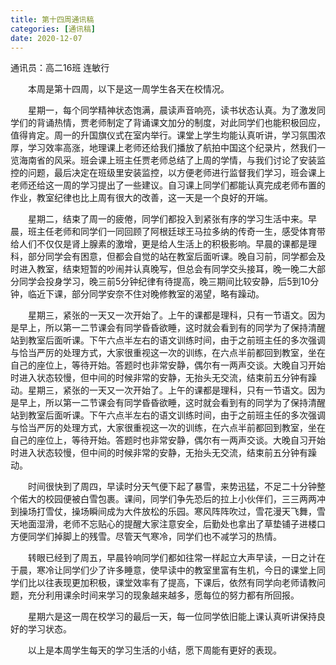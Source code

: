 ```yaml
---
title: 第十四周通讯稿
categories: [通讯稿]
date: 2020-12-07
---
```


通讯员：高二16班 连敏行

　　本周是第十四周，以下是这一周学生各天在校情况。

　　星期一，每个同学精神状态饱满，晨读声音响亮，读书状态认真。为了激发同学们的背诵热情，贾老师制定了背诵课文加分的制度，对此同学们也能积极回应，值得肯定。周一的升国旗仪式在室内举行。课堂上学生均能认真听讲，学习氛围浓厚，学习效率高涨，地理课上老师还给我们播放了航拍中国这个纪录片，然我们一览海南省的风采。班会课上班主任贾老师总结了上周的学情，与我们讨论了安装监控的问题，最后决定在班级里安装监控，以方便老师进行监督我们学习，班会课上老师还给这一周的学习提出了一些建议。自习课上同学们都能认真完成老师布置的作业，教室纪律也比上周有很大的改善，这一天是一个良好的开端。

　　星期二，结束了周一的疲倦，同学们都投入到紧张有序的学习生活中来。早晨，班主任老师和同学们一同回顾了阿根廷球王马拉多纳的传奇一生，感受体育带给人们不仅仅是肾上腺素的激增，更是给人生活上的积极影响。早晨的课都是理科，部分同学会有困意，但都会自觉的站在教室后面听课。晚自习前，同学都会及时进入教室，结束短暂的吵闹并认真晚写，但总会有同学交头接耳，晚一晚二大部分同学会投身学习，晚三前5分钟纪律有待提高，晚三期间比较安静，后5到10分钟，临近下课，部分同学安奈不住对晚修教室的渴望，略有躁动。

　　星期三，紧张的一天又一次开始了。上午的课都是理科，只有一节语文。因为是早上，所以第一二节课会有同学昏昏欲睡，这时就会看到有的同学为了保持清醒站到教室后面听课。下午六点半左右的语文训练时间，由于之前班主任的多次强调与恰当严厉的处理方式，大家很重视这一次的训练，在六点半前都回到教室，坐在自己的座位上，等待开始。答题时也非常安静，偶尔有一两声交谈。大晚自习开始时进入状态较慢，但中间的时候非常的安静，无抬头无交流，结束前五分钟有躁动。星期三，紧张的一天又一次开始了。上午的课都是理科，只有一节语文。因为是早上，所以第一二节课会有同学昏昏欲睡，这时就会看到有的同学为了保持清醒站到教室后面听课。下午六点半左右的语文训练时间，由于之前班主任的多次强调与恰当严厉的处理方式，大家很重视这一次的训练，在六点半前都回到教室，坐在自己的座位上，等待开始。答题时也非常安静，偶尔有一两声交谈。大晚自习开始时进入状态较慢，但中间的时候非常的安静，无抬头无交流，结束前五分钟有躁动。

　　时间很快到了周四，早读时分天气便下起了暴雪，来势迅猛，不足二十分钟整个偌大的校园便被白雪包裹。课间，同学们争先恐后的拉上小伙伴们，三三两两冲到操场打雪仗，操场瞬间成为大件放松的乐园。寒风阵阵吹过，雪花漫天飞舞，雪天地面湿滑，老师不忘贴心的提醒大家注意安全，后勤处也拿出了草垫铺子进楼口方便同学们掉脚上的残雪。尽管天气寒冷，同学们也不减学习的热情。

　　转眼已经到了周五，早晨铃响同学们都如往常一样起立大声早读，一日之计在于晨，寒冷让同学们少了许多睡意，使早读中的教室里富有生机，今日的课堂上同学们比以往表现更加积极，课堂效率有了提高，下课后，依然有同学向老师请教问题，充分利用课余时间来学习的现象越来越多，愿每位的努力都有所回报。

　　星期六是这一周在校学习的最后一天，每一位同学依旧能上课认真听讲保持良好的学习状态。

　　以上是本周学生每天的学习生活的小结，愿下周能有更好的表现。
